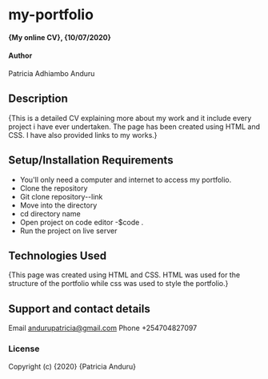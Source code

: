 # my-portfolio
#### {My online CV}, {10/07/2020}
#### Author 
Patricia Adhiambo Anduru
## Description
{This is a detailed CV explaining more about my work and it include every project i have ever undertaken. The page has been created using HTML and CSS. I have also provided links to my works.}
## Setup/Installation Requirements
* You'll only need a computer and internet to access my portfolio.
* Clone the repository
* Git clone repository--link
* Move into the directory
* cd directory name
* Open project on code editor
  -$code .
* Run the project on live server
## Technologies Used
{This page was created using HTML and CSS. HTML was used for the structure of the portfolio while css was used to style the portfolio.}
## Support and contact details
Email andurupatricia@gmail.com 
Phone +254704827097
### License
Copyright (c) {2020} {Patricia Anduru}
